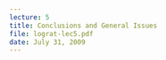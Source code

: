 ```yaml
---
lecture: 5
title: Conclusions and General Issues 
file: lograt-lec5.pdf
date: July 31, 2009
---
```


